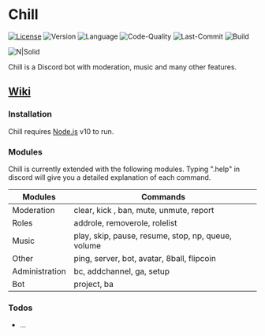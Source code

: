 # Chill

[![License](https://img.shields.io/github/license/mirko93s/Chill)](https://opensource.org/licenses/Apache-2.0)
![Version](https://img.shields.io/github/package-json/v/mirko93s/Chill)
![Language](https://img.shields.io/github/languages/top/mirko93s/Chill)
![Code-Quality](https://img.shields.io/codacy/grade/03f2e17b2b1b4e99985b21edddef7787)
![Last-Commit](https://img.shields.io/github/last-commit/mirko93s/Chill)
![Build](https://img.shields.io/appveyor/ci/mirko93s/chill)

![N|Solid](https://cdn.discordapp.com/avatars/605894942275141672/444631c52d3b76e6c3ed70be25cf0222.png?size=128)

Chill is a Discord bot with moderation, music and many other features.

## [Wiki](https://github.com/mirko93s/Chill/wiki)

### Installation

Chill requires [Node.js](https://nodejs.org/) v10 to run.

### Modules

Chill is currently extended with the following modules.
Typing ".help" in discord will give you a detailed explanation of each command.

| Modules | Commands |
| ------ | ------ |
| Moderation | clear, kick , ban, mute, unmute, report |
| Roles | addrole, removerole, rolelist |
| Music | play, skip, pause, resume, stop, np, queue, volume |
| Other | ping, server, bot, avatar, 8ball, flipcoin |
| Administration | bc, addchannel, ga, setup |
| Bot | project, ba |

### Todos

 - ...

[//]: # (Hidden stuff)

   [node.js]: <http://nodejs.org>
